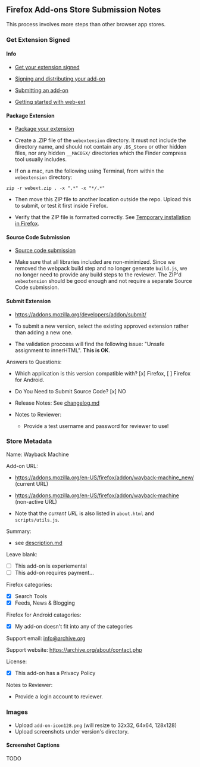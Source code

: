 ## Firefox Add-ons Store Submission Notes

This process involves more steps than other browser app stores.


### Get Extension Signed

#### Info

- [Get your extension signed](https://extensionworkshop.com/documentation/publish/#get-your-extension-signed)

- [Signing and distributing your add-on](https://extensionworkshop.com/documentation/publish/signing-and-distribution-overview/)

- [Submitting an add-on](https://extensionworkshop.com/documentation/publish/submitting-an-add-on/)

- [Getting started with web-ext](https://extensionworkshop.com/documentation/develop/getting-started-with-web-ext/)


#### Package Extension

- [Package your extension](https://extensionworkshop.com/documentation/publish/package-your-extension/)


- Create a .ZIP file of the `webextension` directory. It must not include the directory name, and should not contain any `.DS_Store` or other hidden files, nor any hidden `__MACOSX/` directories which the Finder compress tool usually includes.

- If on a mac, run the following using Terminal, from within the `webextension` directory:

```
zip -r webext.zip . -x ".*" -x "*/.*"
```
- Then move this ZIP file to another location outside the repo. Upload this to submit, or test it first inside Firefox.

- Verify that the ZIP file is formatted correctly. See [Temporary installation in Firefox](https://extensionworkshop.com/documentation/develop/temporary-installation-in-firefox/).


#### Source Code Submission

- [Source code submission](https://extensionworkshop.com/documentation/publish/source-code-submission/)

- Make sure that all libraries included are non-minimized. Since we removed the webpack build step and no longer generate `build.js`, we no longer need to provide any build steps to the reviewer. The ZIP'd `webextension` should be good enough and not require a separate Source Code submission.


#### Submit Extension

- https://addons.mozilla.org/developers/addon/submit/

- To submit a new version, select the existing approved extension rather than adding a new one.

- The validation proccess will find the following issue: "Unsafe assignment to innerHTML". **This is OK**.

Answers to Questions:

- Which application is this version compatible with? [x] Firefox, [ ] Firefox for Android.

- Do You Need to Submit Source Code? [x] NO

- Release Notes: See [changelog.md](../changelog.md)

- Notes to Reviewer:
  - Provide a test username and password for reviewer to use!


### Store Metadata

Name: Wayback Machine

Add-on URL:
- https://addons.mozilla.org/en-US/firefox/addon/wayback-machine_new/ (current URL)
- https://addons.mozilla.org/en-US/firefox/addon/wayback-machine (non-active URL)

- Note that the *current URL* is also listed in `about.html` and `scripts/utils.js`.

Summary:
- see [description.md](../description.md)

Leave blank:
- [ ] This add-on is experiemental
- [ ] This add-on requires payment...

Firefox categories:
- [x] Search Tools
- [x] Feeds, News & Blogging

Firefox for Android catagories:
- [x] My add-on doesn't fit into any of the categories

Support email: info@archive.org

Support website: https://archive.org/about/contact.php

License:

- [x] This add-on has a Privacy Policy

Notes to Reviewer:
- Provide a login account to reviewer.


### Images

- Upload `add-on-icon128.png` (will resize to 32x32, 64x64, 128x128)
- Upload screenshots under version's directory.

#### Screenshot Captions

TODO

